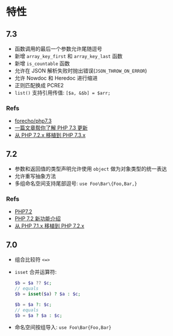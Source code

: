 # 特性

## 7.3
* 函数调用的最后一个参数允许尾随逗号
* 新增 `array_key_first` 和 `array_key_last` 函数
* 新增 `is_countable` 函数
* 允许在 JSON 解析失败时抛出错误(`JSON_THROW_ON_ERROR`)
* 允许 Nowdoc 和 Heredoc 进行缩进
* 正则匹配换成 PCRE2
* `list()` 支持引用传值: `[$a, &$b] = $arr;`

### Refs
* [forecho/php7.3](https://github.com/forecho/php7.3)
* [一篇文章帮你了解 PHP 7.3 更新](https://laravel-china.org/topics/21549)
* [从 PHP 7.2.x 移植到 PHP 7.3.x](http://php.net/manual/zh/migration73.php)

## 7.2
* 参数和返回值的类型声明允许使用 `object` 做为对象类型的统一表达
* 允许重写抽象方法
* 多组命名空间支持尾部逗号: `use Foo\Bar\{Foo,Bar,}`

### Refs
* [PHP7.2](http://www.webzhishi.com/php/php72-new-func.html)
* [PHP 7.2 新功能介绍](https://laravel-china.org/topics/9814/introduction-of-new-functions-of-php-72)
* [从 PHP 7.1.x 移植到 PHP 7.2.x](http://php.net/manual/zh/migration72.php)

## 7.0
* 组合比较符 `<=>`
* `isset` 合并运算符:

    ```php
    $b = $a ?? $c;
    // equals
    $b = isset($a) ? $a : $c;
    
    $b = $a ?: $c;
    // equals
    $b = $a ? $a : $c;
    ```

* 命名空间按组导入: `use Foo\Bar{Foo,Bar}`